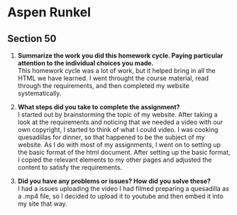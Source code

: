 <h1>Aspen Runkel</h1>
<h2>Section 50</h2>

1. **Summarize the work you did this homework cycle. Paying particular attention to the individual choices you made.** <br />
This homework cycle was a lot of work, but it helped bring in all the HTML we have learned. I went throught the course material, read through the requirements, and then completed my website systematically.

2. **What steps did you take to complete the assignment?** <br />
I started out by brainstorming the topic of my website.  After taking a look at the requirements and noticing that we needed a video with our own copyright, I started to think of what I could video.  I was cooking quesadillas for dinner, so that happened to be the subject of my website.  As I do with most of my assignments, I went on to setting up the basic format of the html document.  After setting up the basic format, I copied the relevant elements to my other pages and adjusted the content to satisfy the requirements. 

3. **Did you have any problems or issues? How did you solve these?** <br />
I had a issues uploading the video I had filmed preparing a quesadilla as a .mp4 file, so I decided to upload it to youtube and then embed it into my site that way.
